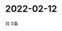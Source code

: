 # 2022-02-12
  共 0条

  <!-- BEGIN -->
  <!-- 最后更新时间Sat Feb 12 2022 01:54:23 GMT+0000 (Coordinated Universal Time) -->
  
  <!-- END -->
  
  